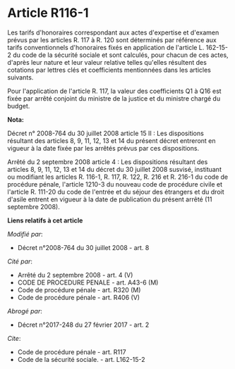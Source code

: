 # Article R116-1

Les tarifs d'honoraires correspondant aux actes d'expertise et d'examen prévus par les articles R. 117 à R. 120 sont
déterminés par référence aux tarifs conventionnels d'honoraires fixés en application de l'article L. 162-15-2 du code de la
sécurité sociale et sont calculés, pour chacun de ces actes, d'après leur nature et leur valeur relative telles qu'elles
résultent des cotations par lettres clés et coefficients mentionnées dans les articles suivants. 

Pour l'application de l'article R. 117, la valeur des coefficients Q1 à Q16 est fixée par arrêté conjoint du ministre de la
justice et du ministre chargé du budget.

**Nota:**

Décret n° 2008-764 du 30 juillet 2008 article 15 II : Les dispositions résultant des articles 8, 9, 11, 12, 13 et 14 du
présent décret entreront en vigueur à la date fixée par les arrêtés prévus par ces dispositions.

Arrêté du 2 septembre 2008 article 4 : Les dispositions résultant des articles 8, 9, 11, 12, 13 et 14 du décret du 30 juillet
2008 susvisé, instituant ou modifiant les articles R. 116-1, R. 117, R. 122, R. 216 et R. 216-1 du code de procédure pénale,
l'article 1210-3 du nouveau code de procédure civile et l'article R. 111-20 du code de l'entrée et du séjour des étrangers et
du droit d'asile entrent en vigueur à la date de publication du présent arrêté (11 septembre 2008).

**Liens relatifs à cet article**

_Modifié par_:

  - Décret n°2008-764 du 30 juillet 2008 - art. 8

_Cité par_:

  - Arrêté du 2 septembre 2008 - art. 4 (V)
  - CODE DE PROCEDURE PENALE - art. A43-6 (M)
  - Code de procédure pénale - art. R320 (M)
  - Code de procédure pénale - art. R406 (V)

_Abrogé par_:

  - Décret n°2017-248 du 27 février 2017 - art. 2

_Cite_:

  - Code de procédure pénale - art. R117
  - Code de la sécurité sociale. - art. L162-15-2
